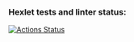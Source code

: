 ### Hexlet tests and linter status:
[![Actions Status](https://github.com/petrdobr/php-phpunit-testing-project-75/workflows/hexlet-check/badge.svg)](https://github.com/petrdobr/php-phpunit-testing-project-75/actions)